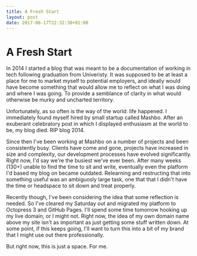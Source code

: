 ```yaml
---
title: A Fresh Start
layout: post
date: 2017-06-17T22:32:30+01:00
---
```


# A Fresh Start

In 2014 I started a blog that was meant to be a documentation of working in tech following graduation from Univeristy.  It was supposed to be at least a place for me to market myself to potential employers, and ideally would have become something that would allow me to reflect on what I was doing and where I was going. To provide a semblance of clarity in what would otherwise be murky and uncharted territory.

Unfortunately, as so often is the way of the world: life happened.  I immediately found myself hired by small startup called Mashbo.  After an exuberant celebratory post in which I displayed enthusiasm at the world to be, my blog died.  RIP blog 2014.

Since then I've been working at Mashbo on a number of projects and been consistently busy.  Clients have come and gone, projects have increased in size and complexity, our development processes have evolved significantly.  Right now, I'd say we're the busiest we've ever been. After many weeks (130+) unable to find the time to sit and write, eventually even the platform I'd based my blog on became outdated.  Relearning and restructing that into something useful was an ambiguosly large task, one that that I didn't have the time or headspace to sit down and treat properly.

Recently though, I've been considering the idea that some reflection is needed. So I've cleared my Saturday out and migrated my platform to Octopress 3 and GitHub Pages.  I'll spend some time tomorrow hooking up my live domain, or I might not.  Right now, the idea of my own domain name above my site isn't as important as just getting some stuff written down.  At some point, if this keeps going, I'll want to turn this into a bit of my brand that I might use out there professionally.

But right now, this is just a space.  For me.
